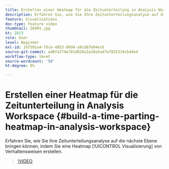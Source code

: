 ```yaml
---
title: Erstellen einer Heatmap für die Zeitunterteilung in Analysis Workspace
description: Erfahren Sie, wie Sie Ihre Zeitunterteilungsanalyse auf die nächste Ebene bringen können, indem Sie eine Heatmap-Visualisierung von Verhaltensweisen erstellen.
feature: Visualizations
doc-type: feature video
thumbnail: 26991.jpg
kt: 2813
role: User
level: Beginner
exl-id: 1bf591a4-fdce-4053-80d4-a9cd87e04ec6
source-git-commit: ad0fa7f4e781d826a3a10a5ad7e7022334cb44e4
workflow-type: tm+mt
source-wordcount: '50'
ht-degree: 0%

---
```


# Erstellen einer Heatmap für die Zeitunterteilung in Analysis Workspace {#build-a-time-parting-heatmap-in-analysis-workspace}

Erfahren Sie, wie Sie Ihre Zeitunterteilungsanalyse auf die nächste Ebene bringen können, indem Sie eine Heatmap [!UICONTROL Visualisierung] von Verhaltensweisen erstellen.

>[!VIDEO](https://video.tv.adobe.com/v/26991/?quality=12)
